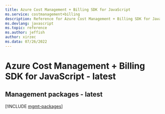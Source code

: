 ```yaml
---
title: Azure Cost Management + Billing SDK for JavaScript
ms.service: costmanagement+billing
description: Reference for Azure Cost Management + Billing SDK for JavaScript
ms.devlang: javascript
ms.topic: reference
ms.author: jeffish
author: xirzec
ms.data: 07/26/2022
---
```

# Azure Cost Management + Billing SDK for JavaScript - latest

## Management packages - latest
[!INCLUDE [mgmt-packages](cost-management-+-billing-mgmt-index.md)]
